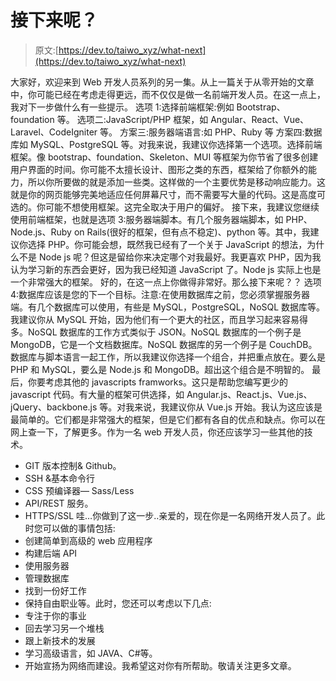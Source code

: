 # 接下来呢？

> 原文:[https://dev.to/taiwo_xyz/what-next](https://dev.to/taiwo_xyz/what-next)

大家好，欢迎来到 Web 开发人员系列的另一集。从上一篇关于从零开始的文章中，你可能已经在考虑走得更远，而不仅仅是做一名前端开发人员。在这一点上，我对下一步做什么有一些提示。
选项 1:选择前端框架:例如 Bootstrap、foundation 等。
选项二:JavaScript/PHP 框架，如 Angular、React、Vue、Laravel、CodeIgniter 等。
方案三:服务器端语言:如 PHP、Ruby 等
方案四:数据库如 MySQL、PostgreSQL 等。对我来说，我建议你选择第一个选项。选择前端框架。像 bootstrap、foundation、Skeleton、MUI 等框架为你节省了很多创建用户界面的时间。你可能不太擅长设计、图形之类的东西，框架给了你额外的能力，所以你所要做的就是添加一些类。这样做的一个主要优势是移动响应能力。这就是你的网页能够完美地适应任何屏幕尺寸，而不需要写大量的代码。这是高度可选的。你可能不想使用框架。这完全取决于用户的偏好。
接下来，我建议您继续使用前端框架，也就是选项 3:服务器端脚本。有几个服务器端脚本，如 PHP、Node.js、Ruby on Rails(很好的框架，但有点不稳定)、python 等。其中，我建议你选择 PHP。你可能会想，既然我已经有了一个关于 JavaScript 的想法，为什么不是 Node js 呢？但这是留给你来决定哪个对我最好。我更喜欢 PHP，因为我认为学习新的东西会更好，因为我已经知道 JavaScript 了。Node js 实际上也是一个非常强大的框架。
好的，在这一点上你做得非常好。那么接下来呢？？
选项 4:数据库应该是您的下一个目标。注意:在使用数据库之前，您必须掌握服务器端。有几个数据库可以使用，有些是 MySQL，PostgreSQL，NoSQL 数据库等。我建议你从 MySQL 开始，因为他们有一个更大的社区，而且学习起来容易得多。NoSQL 数据库的工作方式类似于 JSON。NoSQL 数据库的一个例子是 MongoDB，它是一个文档数据库。NoSQL 数据库的另一个例子是 CouchDB。数据库与脚本语言一起工作，所以我建议你选择一个组合，并把重点放在。要么是 PHP 和 MySQL，要么是 Node.js 和 MongoDB。超出这个组合是不明智的。
最后，你要考虑其他的 javascripts framworks。这只是帮助您编写更少的 javascript 代码。有大量的框架可供选择，如 Angular.js、React.js、Vue.js、jQuery、backbone.js 等。对我来说，我建议你从 Vue.js 开始。我认为这应该是最简单的。它们都是非常强大的框架，但是它们都有各自的优点和缺点。你可以在网上查一下，了解更多。作为一名 web 开发人员，你还应该学习一些其他的技术。

*   GIT 版本控制& Github。
*   SSH &基本命令行
*   CSS 预编译器— Sass/Less
*   API/REST 服务。
*   HTTPS/SSL 哇…你做到了这一步..亲爱的，现在你是一名网络开发人员了。此时您可以做的事情包括:
*   创建简单到高级的 web 应用程序
*   构建后端 API
*   使用服务器
*   管理数据库
*   找到一份好工作
*   保持自由职业等。此时，您还可以考虑以下几点:
*   专注于你的事业
*   回去学习另一个堆栈
*   跟上新技术的发展
*   学习高级语言，如 JAVA、C#等。
*   开始宣扬为网络而建设。我希望这对你有所帮助。敬请关注更多文章。